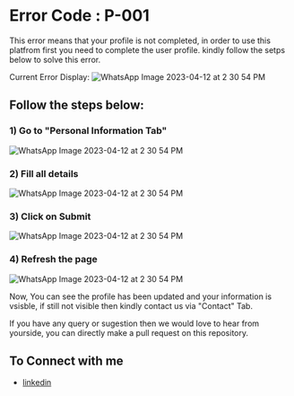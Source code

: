 # Error Code : P-001

This error means that your profile is not completed, in order to use this platfrom first you need to complete the user profile. kindly follow the setps below to solve this error.

Current Error Display:
![WhatsApp Image 2023-04-12 at 2 30 54 PM](https://user-images.githubusercontent.com/59175412/231408538-efbb0917-2a9a-49e9-b940-bfdce073a8dc.jpeg)




## Follow the steps below:

### 1) Go to "Personal Information Tab"
![WhatsApp Image 2023-04-12 at 2 30 54 PM](https://user-images.githubusercontent.com/59175412/231409284-787ee6e6-5124-4981-b263-a7bbfe52b715.jpeg)

### 2) Fill all details
![WhatsApp Image 2023-04-12 at 2 30 54 PM](https://user-images.githubusercontent.com/59175412/231409437-207983ae-fc04-4e32-b3aa-ebc081d0c2b4.jpeg)

### 3) Click on Submit
![WhatsApp Image 2023-04-12 at 2 30 54 PM](https://user-images.githubusercontent.com/59175412/231409753-db6f186e-89bd-46c4-afe4-fd7635e497e7.jpeg)

### 4) Refresh the page
![WhatsApp Image 2023-04-12 at 2 30 54 PM](https://user-images.githubusercontent.com/59175412/231410021-afd354fe-bbc9-4e7c-bebd-05274ee5d027.jpeg)


Now, You can see the profile has been updated and your information is vsisble, if still not visible then kindly contact us via "Contact" Tab.

If you have any query or sugestion then we would love to hear from yourside, you can directly make a pull request on this repository.
    
    
## To Connect with me
 - [linkedin](https://www.linkedin.com/in/harshgupta2001/)
